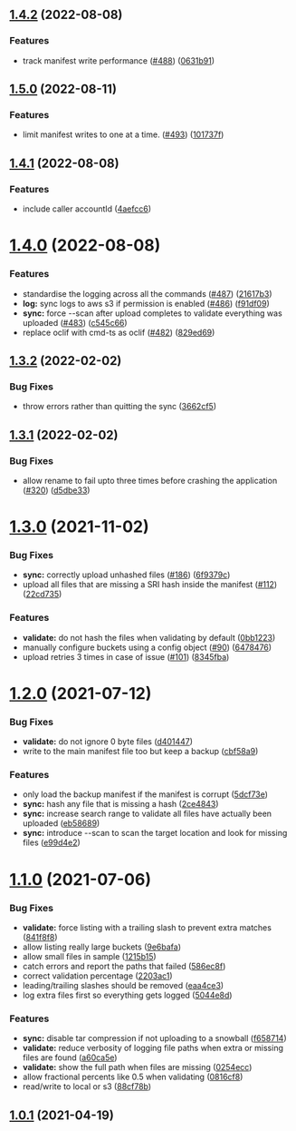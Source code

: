 ## [1.4.2](https://github.com/linz/simple-snowball-sync/compare/v1.4.1...v1.4.2) (2022-08-08)


### Features

* track manifest write performance ([#488](https://github.com/linz/simple-snowball-sync/issues/488)) ([0631b91](https://github.com/linz/simple-snowball-sync/commit/0631b91de2be07f37881c7542154aee4c84dba87))



## [1.5.0](https://github.com/linz/simple-snowball-sync/compare/v1.4.2...v1.5.0) (2022-08-11)


### Features

* limit manifest writes to one at a time. ([#493](https://github.com/linz/simple-snowball-sync/issues/493)) ([101737f](https://github.com/linz/simple-snowball-sync/commit/101737f148f524611263a4bf44868b630a08c83d))

## [1.4.1](https://github.com/linz/simple-snowball-sync/compare/v1.4.0...v1.4.1) (2022-08-08)


### Features

* include caller accountId ([4aefcc6](https://github.com/linz/simple-snowball-sync/commit/4aefcc6ef0bb6d799ef063d1bf2e12fa5234df85))



# [1.4.0](https://github.com/linz/simple-snowball-sync/compare/v1.3.2...v1.4.0) (2022-08-08)


### Features

* standardise the logging across all the commands ([#487](https://github.com/linz/simple-snowball-sync/issues/487)) ([21617b3](https://github.com/linz/simple-snowball-sync/commit/21617b33b782ab56e33bb543d66bf4e814c0d5fd))
* **log:** sync logs to aws s3 if permission is enabled ([#486](https://github.com/linz/simple-snowball-sync/issues/486)) ([f91df09](https://github.com/linz/simple-snowball-sync/commit/f91df09e8ade0069912fac6efc185968602aea75))
* **sync:** force --scan after upload completes to validate everything was uploaded ([#483](https://github.com/linz/simple-snowball-sync/issues/483)) ([c545c66](https://github.com/linz/simple-snowball-sync/commit/c545c662266400e9231bbbf2580633558987c416))
* replace oclif with cmd-ts as oclif  ([#482](https://github.com/linz/simple-snowball-sync/issues/482)) ([829ed69](https://github.com/linz/simple-snowball-sync/commit/829ed699c0e51d4f1394910c480c4d67a805e32b))



## [1.3.2](https://github.com/linz/simple-snowball-sync/compare/v1.3.1...v1.3.2) (2022-02-02)


### Bug Fixes

* throw errors rather than quitting the sync ([3662cf5](https://github.com/linz/simple-snowball-sync/commit/3662cf5d9ebabfe6c8a2474c353168f5aa1b64c5))



## [1.3.1](https://github.com/linz/simple-snowball-sync/compare/v1.3.0...v1.3.1) (2022-02-02)


### Bug Fixes

* allow rename to fail upto three times before crashing the application ([#320](https://github.com/linz/simple-snowball-sync/issues/320)) ([d5dbe33](https://github.com/linz/simple-snowball-sync/commit/d5dbe335ee80f16dc26d75cb4f8af9ffcd84d68c))



# [1.3.0](https://github.com/linz/simple-snowball-sync/compare/v1.2.0...v1.3.0) (2021-11-02)


### Bug Fixes

* **sync:** correctly upload unhashed files ([#186](https://github.com/linz/simple-snowball-sync/issues/186)) ([6f9379c](https://github.com/linz/simple-snowball-sync/commit/6f9379c6c799104f4a144ba6e2722c28f3e325c5))
* upload all files that are missing a SRI hash inside the manifest ([#112](https://github.com/linz/simple-snowball-sync/issues/112)) ([22cd735](https://github.com/linz/simple-snowball-sync/commit/22cd73532bcb09e5c8f3ca82e6719379cec62532))


### Features

* **validate:** do not hash the files when validating by default ([0bb1223](https://github.com/linz/simple-snowball-sync/commit/0bb12232e6e9fb09bdefa6132049bd6deedca3dc))
* manually configure buckets using a config object ([#90](https://github.com/linz/simple-snowball-sync/issues/90)) ([6478476](https://github.com/linz/simple-snowball-sync/commit/6478476a9fa80b204a207d32f984cab4f0e66da0))
* upload retries 3 times in case of issue ([#101](https://github.com/linz/simple-snowball-sync/issues/101)) ([8345fba](https://github.com/linz/simple-snowball-sync/commit/8345fba3eaf71a32ca862897ee0d6ab0427b085a))



# [1.2.0](https://github.com/linz/simple-snowball-sync/compare/v1.1.0...v1.2.0) (2021-07-12)


### Bug Fixes

* **validate:** do not ignore 0 byte files ([d401447](https://github.com/linz/simple-snowball-sync/commit/d401447a5de572370d8c8725fb5b83098521cf10))
* write to the main manifest file too but keep a backup ([cbf58a9](https://github.com/linz/simple-snowball-sync/commit/cbf58a9d537e65fd46588c12ff66396c84c0cf04))


### Features

* only load the backup manifest if the manifest is corrupt ([5dcf73e](https://github.com/linz/simple-snowball-sync/commit/5dcf73e57ff4bfbdd5115e15fe3ef97c6a340cdf))
* **sync:** hash any file that is missing a hash ([2ce4843](https://github.com/linz/simple-snowball-sync/commit/2ce48439df4be672d394133ea1514afd366c8437))
* **sync:** increase search range to validate all files have actually been uploaded ([eb58689](https://github.com/linz/simple-snowball-sync/commit/eb586895b1e20cada7702aa5fb2d04d34f16dbd4))
* **sync:** introduce --scan to scan the target location and look for missing files ([e99d4e2](https://github.com/linz/simple-snowball-sync/commit/e99d4e202c2764a4bc5f7f694f851f89f77ea2e6))



# [1.1.0](https://github.com/linz/simple-snowball-sync/compare/v1.0.1...v1.1.0) (2021-07-06)


### Bug Fixes

* **validate:** force listing with a trailing slash to prevent extra matches ([841f8f8](https://github.com/linz/simple-snowball-sync/commit/841f8f8f1890d7629719b08f80303f22e8bbd521))
* allow listing really large buckets ([9e6bafa](https://github.com/linz/simple-snowball-sync/commit/9e6bafaab3be961751cf1496ec648bbeb9bd129c))
* allow small files in sample ([1215b15](https://github.com/linz/simple-snowball-sync/commit/1215b15d97e3ec181cd94073bd3940fe7ce5f3e9))
* catch errors and report the paths that failed ([586ec8f](https://github.com/linz/simple-snowball-sync/commit/586ec8f85b0f80c0fd1176399c2816b971f217f3))
* correct validation percentage ([2203ac1](https://github.com/linz/simple-snowball-sync/commit/2203ac148807adaa2bf5c0d69025ef4996cd0976))
* leading/trailing slashes should be removed ([eaa4ce3](https://github.com/linz/simple-snowball-sync/commit/eaa4ce3c6100dfb2e30c475916832c23478b36da))
* log extra files first so everything gets logged ([5044e8d](https://github.com/linz/simple-snowball-sync/commit/5044e8d5ff10adecf5c06efb9b5309d5c78d106a))


### Features

* **sync:** disable tar compression if not uploading to a snowball ([f658714](https://github.com/linz/simple-snowball-sync/commit/f658714011d849a3547b4f4b5f593b207dd30ec5))
* **validate:** reduce verbosity of logging file paths when extra or missing files are found ([a60ca5e](https://github.com/linz/simple-snowball-sync/commit/a60ca5eb6762bbd6dab3790be89625851ce72f3f))
* **validate:** show the full path when files are missing ([0254ecc](https://github.com/linz/simple-snowball-sync/commit/0254ecc16fd064ae3b4429255d44b67913ad7b6f))
* allow fractional percents like 0.5 when validating ([0816cf8](https://github.com/linz/simple-snowball-sync/commit/0816cf8956377c5b5227cd1e73c322d3afd6b23b))
* read/write to local or s3 ([88cf78b](https://github.com/linz/simple-snowball-sync/commit/88cf78bd51bbff71167861baae872f1617b55481))



## [1.0.1](https://github.com/linz/simple-snowball-sync/compare/v1.0.0...v1.0.1) (2021-04-19)

